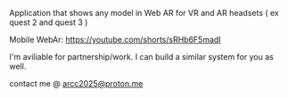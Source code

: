
Application that shows any model in Web AR for VR and AR headsets ( ex quest 2 and quest 3 )

Mobile WebAr: https://youtube.com/shorts/sRHb6F5madI

I'm aviliable for partnership/work. I can build a similar system for you as well.

contact me @ arcc2025@proton.me
